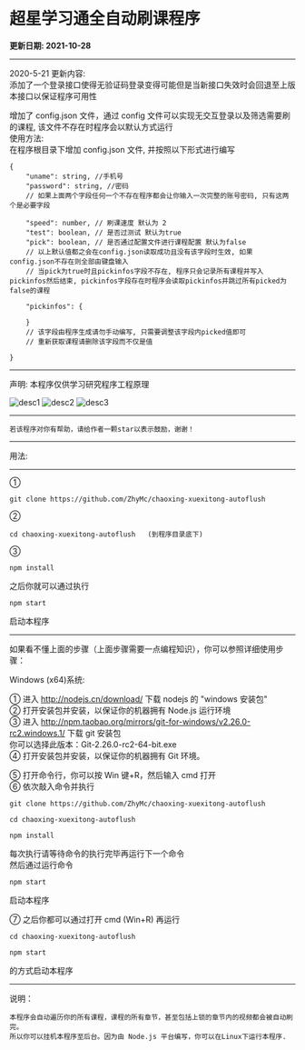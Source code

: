 # 超星学习通全自动刷课程序

**更新日期: 2021-10-28**

---

2020-5-21 更新内容:  
添加了一个登录接口使得无验证码登录变得可能但是当新接口失效时会回退至上版本接口以保证程序可用性

增加了 config.json 文件，通过 config 文件可以实现无交互登录以及筛选需要刷的课程, 该文件不存在时程序会以默认方式运行  
使用方法:  
在程序根目录下增加 config.json 文件, 并按照以下形式进行编写

```
{
	"uname": string, //手机号
	"password": string, //密码
	// 如果上面两个字段任何一个不存在程序都会让你输入一次完整的账号密码, 只有这两个是必要字段

	"speed": number, // 刷课速度 默认为 2
	"test": boolean, // 是否过测试 默认为true
	"pick": boolean, // 是否通过配置文件进行课程配置 默认为false
	// 以上默认值都之会在config.json读取成功且没有该字段时生效, 如果config.json不存在则全部由键盘输入
	// 当pick为true时且pickinfos字段不存在, 程序只会记录所有课程并写入pickinfos然后结束, pickinfos字段存在时程序会读取pickinfos并跳过所有picked为false的课程

	"pickinfos": {

	}
	// 该字段由程序生成请勿手动编写, 只需要调整该字段内picked值即可
	// 重新获取课程请删除该字段而不仅是值

}
```
---

声明: 本程序仅供学习研究程序工程原理

![desc1](https://raw.githubusercontent.com/ZhyMc/chaoxing-xuexitong-autoflush/master/imgs/chaoxing1.png)
![desc2](https://raw.githubusercontent.com/ZhyMc/chaoxing-xuexitong-autoflush/master/imgs/chaoxing3.png)
![desc3](https://raw.githubusercontent.com/ZhyMc/chaoxing-xuexitong-autoflush/master/imgs/chaoxing2.png)

---

```
若该程序对你有帮助，请给作者一颗star以表示鼓励，谢谢！
```

---

用法:

---

①

```
git clone https://github.com/ZhyMc/chaoxing-xuexitong-autoflush
```

②

```
cd chaoxing-xuexitong-autoflush   (到程序目录底下)
```

③

```
npm install
```

之后你就可以通过执行

```
npm start
```

启动本程序

---

如果看不懂上面的步骤（上面步骤需要一点编程知识），你可以参照详细使用步骤：

Windows (x64)系统:

① 进入 http://nodejs.cn/download/ 下载 nodejs 的 "windows 安装包"  
② 打开安装包并安装，以保证你的机器拥有 Node.js 运行环境  
③ 进入 http://npm.taobao.org/mirrors/git-for-windows/v2.26.0-rc2.windows.1/ 下载 git 安装包  
你可以选择此版本：Git-2.26.0-rc2-64-bit.exe  
④ 打开安装包并安装，以保证你的机器拥有 Git 环境。

⑤ 打开命令行，你可以按 Win 键+R，然后输入 cmd 打开  
⑥ 依次敲入命令并执行

```
git clone https://github.com/ZhyMc/chaoxing-xuexitong-autoflush
```

```
cd chaoxing-xuexitong-autoflush
```

```
npm install
```

每次执行请等待命令的执行完毕再运行下一个命令  
然后通过运行命令

```
npm start
```

启动本程序

⑦ 之后你都可以通过打开 cmd (Win+R) 再运行

```
cd chaoxing-xuexitong-autoflush
```

```
npm start
```

的方式启动本程序

---

说明：

```
本程序会自动遍历你的所有课程，课程的所有章节，甚至包括上锁的章节内的视频都会被自动刷完。
所以你可以挂机本程序至后台。因为由 Node.js 平台编写，你可以在Linux下运行本程序.
```
